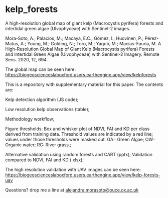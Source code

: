 # kelp_forests

A high-resolution global map of giant kelp (Macrocystis pyrifera) forests and intertidal green algae (Ulvophyceae) with Sentinel-2 images.


Mora-Soto, A.; Palacios, M.; Macaya, E.C.; Gómez, I.; Huovinen, P.; Pérez-Matus, A.; Young, M.; Golding, N.; Toro, M.; Yaqub, M.; Macias-Fauria, M. A High-Resolution Global Map of Giant Kelp (Macrocystis pyrifera) Forests and Intertidal Green Algae (Ulvophyceae) with Sentinel-2 Imagery. Remote Sens. 2020, 12, 694.

The global map can be seen here: 
https://biogeoscienceslaboxford.users.earthengine.app/view/kelpforests

This is a repository with supplementary material for this paper. The contents are: 



Kelp detection algorithm (JS code);

Low resolution kelp observations (table);

Methodology workflow; 

Figure thresholds: Box and whisker plot of NDVI, FAI and KD per class derived from training data. Threshold values are indicated by a red line; values under those thresholds were masked out. GA= Green Algae; OW= Organic water; RG: River grass.; 

Alternative validation using random forests and CART (pptx); Validation compared to NDVI, FAI and KD (.xlsx); 

The high resolution validation with UAV images can be seen here: 
https://biogeoscienceslaboxford.users.earthengine.app/view/kelp-forests-uav

Questions? drop me a line at alejandra.morasoto@ouce.ox.ac.uk
